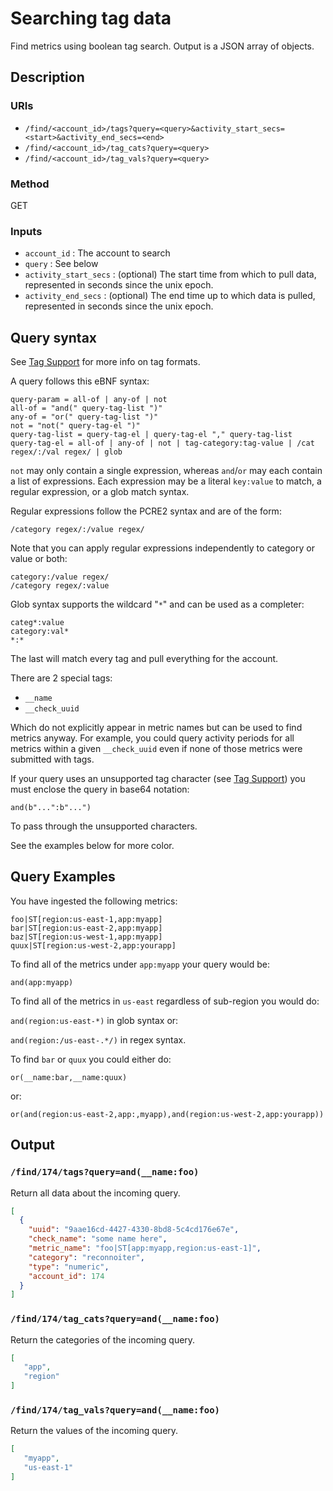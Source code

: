 # Searching tag data

Find metrics using boolean tag search.  Output is a JSON array of objects.

## Description

### URIs

* `/find/<account_id>/tags?query=<query>&activity_start_secs=<start>&activity_end_secs=<end>`
* `/find/<account_id>/tag_cats?query=<query>`
* `/find/<account_id>/tag_vals?query=<query>`

### Method

GET

### Inputs

 * `account_id`          : The account to search
 * `query`               : See below
 * `activity_start_secs` : (optional) The start time from which to pull data, represented in seconds since the unix epoch.
 * `activity_end_secs`   : (optional) The end time up to which data is pulled, represented in seconds since the unix epoch.
  
## Query syntax

See [Tag Support](/tags.md) for more info on tag formats.

A query follows this eBNF syntax:

    query-param = all-of | any-of | not
    all-of = "and(" query-tag-list ")"
    any-of = "or(" query-tag-list ")"
	not = "not(" query-tag-el ")"
    query-tag-list = query-tag-el | query-tag-el "," query-tag-list
    query-tag-el = all-of | any-of | not | tag-category:tag-value | /cat regex/:/val regex/ | glob

`not` may only contain a single expression, whereas `and`/`or` may each contain a list of expressions.
Each expression may be a literal `key:value` to match, a regular expression, or a glob match syntax.

Regular expressions follow the PCRE2 syntax and are of the form:

    /category regex/:/value regex/
    
Note that you can apply regular expressions independently to category or value or both:

    category:/value regex/
    /category regex/:value
    
Glob syntax supports the wildcard "`*`" and can be used as a completer:

    categ*:value
    category:val*
    *:*

The last will match every tag and pull everything for the account.

There are 2 special tags:

* `__name`
* `__check_uuid`

Which do not explicitly appear in metric names but can be used to find metrics
anyway. For example, you could query activity periods for all metrics within a
given `__check_uuid` even if none of those metrics were submitted with tags.

If your query uses an unsupported tag character (see [Tag Support](/tags.md)) you must
enclose the query in base64 notation:

`and(b"...":b"...")`

To pass through the unsupported characters.

See the examples below for more color.


## Query Examples

You have ingested the following metrics:

    foo|ST[region:us-east-1,app:myapp]
    bar|ST[region:us-east-2,app:myapp]
    baz|ST[region:us-west-1,app:myapp]
    quux|ST[region:us-west-2,app:yourapp]
    
To find all of the metrics under `app:myapp` your query would be:

`and(app:myapp)`

To find all of the metrics in `us-east` regardless of sub-region you would do:

`and(region:us-east-*)` in glob syntax or:

`and(region:/us-east-.*/)` in regex syntax.

To find `bar` or `quux` you could either do:

`or(__name:bar,__name:quux)`

or:

`or(and(region:us-east-2,app:,myapp),and(region:us-west-2,app:yourapp))`

## Output

### `/find/174/tags?query=and(__name:foo)`

Return all data about the incoming query.

```json
[
  {
    "uuid": "9aae16cd-4427-4330-8bd8-5c4cd176e67e",
    "check_name": "some name here",
    "metric_name": "foo|ST[app:myapp,region:us-east-1]",
    "category": "reconnoiter",
    "type": "numeric",
    "account_id": 174
  }
]

```

### `/find/174/tag_cats?query=and(__name:foo)`

Return the categories of the incoming query.

```json
[
   "app",
   "region"
]

```

### `/find/174/tag_vals?query=and(__name:foo)`

Return the values of the incoming query.

```json
[
   "myapp",
   "us-east-1"
]

```


